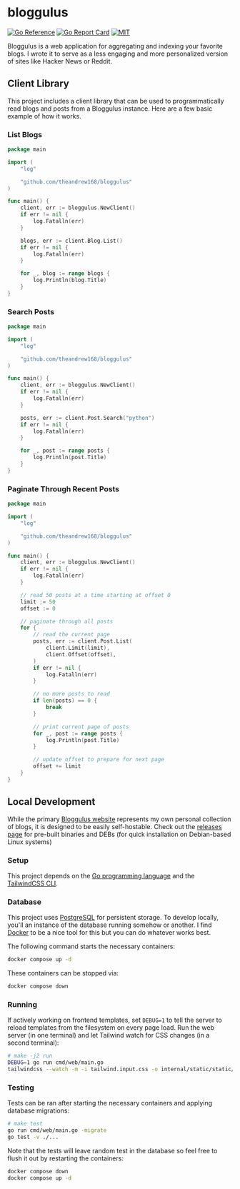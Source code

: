# bloggulus

[![Go Reference](https://pkg.go.dev/badge/github.com/theandrew168/bloggulus.svg)](https://pkg.go.dev/github.com/theandrew168/bloggulus)
[![Go Report Card](https://goreportcard.com/badge/github.com/theandrew168/bloggulus)](https://goreportcard.com/report/github.com/theandrew168/bloggulus)
[![MIT](https://img.shields.io/github/license/theandrew168/bloggulus)](https://img.shields.io/github/license/theandrew168/bloggulus)

Bloggulus is a web application for aggregating and indexing your favorite blogs.
I wrote it to serve as a less engaging and more personalized version of sites like Hacker News or Reddit.

## Client Library

This project includes a client library that can be used to programmatically read blogs and posts from a Bloggulus instance.
Here are a few basic example of how it works.

### List Blogs

```go
package main

import (
	"log"

	"github.com/theandrew168/bloggulus"
)

func main() {
	client, err := bloggulus.NewClient()
	if err != nil {
		log.Fatalln(err)
	}

	blogs, err := client.Blog.List()
	if err != nil {
		log.Fatalln(err)
	}

	for _, blog := range blogs {
		log.Println(blog.Title)
	}
}
```

### Search Posts

```go
package main

import (
	"log"

	"github.com/theandrew168/bloggulus"
)

func main() {
	client, err := bloggulus.NewClient()
	if err != nil {
		log.Fatalln(err)
	}

	posts, err := client.Post.Search("python")
	if err != nil {
		log.Fatalln(err)
	}

	for _, post := range posts {
		log.Println(post.Title)
	}
}
```

### Paginate Through Recent Posts

```go
package main

import (
	"log"

	"github.com/theandrew168/bloggulus"
)

func main() {
	client, err := bloggulus.NewClient()
	if err != nil {
		log.Fatalln(err)
	}

	// read 50 posts at a time starting at offset 0
	limit := 50
	offset := 0

	// paginate through all posts
	for {
		// read the current page
		posts, err := client.Post.List(
			client.Limit(limit),
			client.Offset(offset),
		)
		if err != nil {
			log.Fatalln(err)
		}

		// no more posts to read
		if len(posts) == 0 {
			break
		}

		// print current page of posts
		for _, post := range posts {
			log.Println(post.Title)
		}

		// update offset to prepare for next page
		offset += limit
	}
}
```

## Local Development

While the primary [Bloggulus website](https://bloggulus.com) represents my own personal collection of blogs, it is designed to be easily self-hostable.
Check out the [releases page](https://github.com/theandrew168/bloggulus/releases) for pre-built binaries and DEBs (for quick installation on Debian-based Linux systems)

### Setup

This project depends on the [Go programming language](https://golang.org/dl/) and the [TailwindCSS CLI](https://tailwindcss.com/blog/standalone-cli).

### Database

This project uses [PostgreSQL](https://www.postgresql.org/) for persistent storage.
To develop locally, you'll an instance of the database running somehow or another.
I find [Docker](https://www.docker.com/) to be a nice tool for this but you can do whatever works best.

The following command starts the necessary containers:

```bash
docker compose up -d
```

These containers can be stopped via:

```bash
docker compose down
```

### Running

If actively working on frontend templates, set `DEBUG=1` to tell the server to reload templates from the filesystem on every page load.
Run the web server (in one terminal) and let Tailwind watch for CSS changes (in a second terminal):

```bash
# make -j2 run
DEBUG=1 go run cmd/web/main.go
tailwindcss --watch -m -i tailwind.input.css -o internal/static/static/css/tailwind.min.css
```

### Testing

Tests can be ran after starting the necessary containers and applying database migrations:

```bash
# make test
go run cmd/web/main.go -migrate
go test -v ./...
```

Note that the tests will leave random test in the database so feel free to flush it out by restarting the containers:

```bash
docker compose down
docker compose up -d
```
